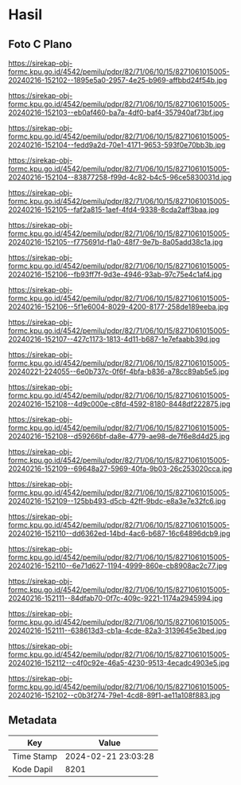 # Hasil

## Foto C Plano

https://sirekap-obj-formc.kpu.go.id/4542/pemilu/pdpr/82/71/06/10/15/8271061015005-20240216-152102--1895e5a0-2957-4e25-b969-affbbd24f54b.jpg

https://sirekap-obj-formc.kpu.go.id/4542/pemilu/pdpr/82/71/06/10/15/8271061015005-20240216-152103--eb0af460-ba7a-4df0-baf4-357940af73bf.jpg

https://sirekap-obj-formc.kpu.go.id/4542/pemilu/pdpr/82/71/06/10/15/8271061015005-20240216-152104--fedd9a2d-70e1-4171-9653-593f0e70bb3b.jpg

https://sirekap-obj-formc.kpu.go.id/4542/pemilu/pdpr/82/71/06/10/15/8271061015005-20240216-152104--83877258-f99d-4c82-b4c5-96ce5830031d.jpg

https://sirekap-obj-formc.kpu.go.id/4542/pemilu/pdpr/82/71/06/10/15/8271061015005-20240216-152105--faf2a815-1aef-4fd4-9338-8cda2aff3baa.jpg

https://sirekap-obj-formc.kpu.go.id/4542/pemilu/pdpr/82/71/06/10/15/8271061015005-20240216-152105--f775691d-f1a0-48f7-9e7b-8a05add38c1a.jpg

https://sirekap-obj-formc.kpu.go.id/4542/pemilu/pdpr/82/71/06/10/15/8271061015005-20240216-152106--fb93ff7f-9d3e-4946-93ab-97c75e4c1af4.jpg

https://sirekap-obj-formc.kpu.go.id/4542/pemilu/pdpr/82/71/06/10/15/8271061015005-20240216-152106--5f1e6004-8029-4200-8177-258de189eeba.jpg

https://sirekap-obj-formc.kpu.go.id/4542/pemilu/pdpr/82/71/06/10/15/8271061015005-20240216-152107--427c1173-1813-4d11-b687-1e7efaabb39d.jpg

https://sirekap-obj-formc.kpu.go.id/4542/pemilu/pdpr/82/71/06/10/15/8271061015005-20240221-224055--6e0b737c-0f6f-4bfa-b836-a78cc89ab5e5.jpg

https://sirekap-obj-formc.kpu.go.id/4542/pemilu/pdpr/82/71/06/10/15/8271061015005-20240216-152108--4d9c000e-c8fd-4592-8180-8448df222875.jpg

https://sirekap-obj-formc.kpu.go.id/4542/pemilu/pdpr/82/71/06/10/15/8271061015005-20240216-152108--d59266bf-da8e-4779-ae98-de7f6e8d4d25.jpg

https://sirekap-obj-formc.kpu.go.id/4542/pemilu/pdpr/82/71/06/10/15/8271061015005-20240216-152109--69648a27-5969-40fa-9b03-26c253020cca.jpg

https://sirekap-obj-formc.kpu.go.id/4542/pemilu/pdpr/82/71/06/10/15/8271061015005-20240216-152109--125bb493-d5cb-42ff-9bdc-e8a3e7e32fc6.jpg

https://sirekap-obj-formc.kpu.go.id/4542/pemilu/pdpr/82/71/06/10/15/8271061015005-20240216-152110--dd6362ed-14bd-4ac6-b687-16c64896dcb9.jpg

https://sirekap-obj-formc.kpu.go.id/4542/pemilu/pdpr/82/71/06/10/15/8271061015005-20240216-152110--6e71d627-1194-4999-860e-cb8908ac2c77.jpg

https://sirekap-obj-formc.kpu.go.id/4542/pemilu/pdpr/82/71/06/10/15/8271061015005-20240216-152111--84dfab70-0f7c-409c-9221-1174a2945994.jpg

https://sirekap-obj-formc.kpu.go.id/4542/pemilu/pdpr/82/71/06/10/15/8271061015005-20240216-152111--638613d3-cb1a-4cde-82a3-3139645e3bed.jpg

https://sirekap-obj-formc.kpu.go.id/4542/pemilu/pdpr/82/71/06/10/15/8271061015005-20240216-152112--c4f0c92e-46a5-4230-9513-4ecadc4903e5.jpg

https://sirekap-obj-formc.kpu.go.id/4542/pemilu/pdpr/82/71/06/10/15/8271061015005-20240216-152102--c0b3f274-79e1-4cd8-89f1-ae11a108f883.jpg


## Metadata

| Key        | Value               |
| ---------- | ------------------- |
| Time Stamp | 2024-02-21 23:03:28 |
| Kode Dapil | 8201                |



